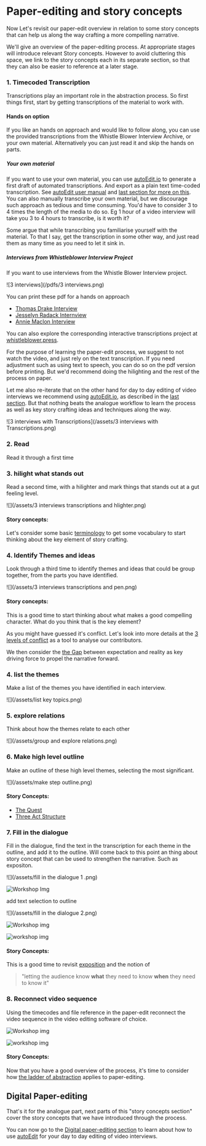 # Paper-editing  and story concepts

Now Let's revisit our paper-edit overview in relation to some story concepts that can help us along the way crafting a more compelling narrative.

We'll give an overview of the paper-editing process. At appropriate stages will introduce relevant Story concepts. However to avoid cluttering this space, we link to the story concepts each in its separate section, so that they can also be easier to reference at a later stage. 

### 1. Timecoded Transcription
Transcriptions play an important role in the abstraction process. So first things first, start by getting transcriptions of the material to work with. 

#### Hands on option
If you like an hands on approach and would like to follow along, you can use the provided transcriptions from the Whistle Blower Interview Archive, or your own material. Alternatively you can just read it and skip the hands on parts. 

##### Your own material
If you want to use your own material, you can use [autoEdit.io](http://autoEdit.io) to generate a first draft of automated transcriptions. And export as a plain text time-coded transcription. See [autoEdit user manual](https://pietropassarelli.gitbooks.io/autoedit2-user-manual/content/transcribing.html) and [last section for more on this](/digital-paper-editing/autoedit-2-digital-paper-editing-software.md). You can also manually transcribe your own material, but we discourage such approach as tedious and time consuming. You'd have to consider 3 to 4 times the length of the media to do so. Eg 1 hour of a video interview will take you 3 to 4 hours to transcribe, is it worth it?

Some argue that while transcribing you familiarise yourself with the material. To that I say, get the transcription in some other way, and just read them   as many time as you need to let it sink in.

##### Interviews from Whistleblower Interview Project
If you want to use interviews from the Whistle Blower Interview project.

![3 interviews](/pdfs/3 interviews.png) 
 
You can print these pdf for a hands on approach

- [Thomas Drake Interview](/pdfs/AAA_TD.pdf)
- [Jesselyn Radack Internview](/pdfs/AAA_JR.pdf)
- [Annie Maclon Interview](/pdfs/AAA_AM.pdf)

You can also explore the corresponding interactive transcriptions project at [whistleblower.press](http://whistleblower.press).

For the purpose of learning the paper-edit process, we suggest to not watch the video, and just rely on the text transcription. If you need adjustment such as using text to speech, you can do so on the pdf version before printing. But we'd recommend doing the hilighting and the rest of the process on paper. 

Let me also re-iterate that on the other hand for day to day editing of video interviews we recommend using [autoEdit.io](http://autoEdit.io), as described in the [last section](/digital-paper-editing/autoedit-2-digital-paper-editing-software.md). But that nothing beats the analogue workflow to learn the process as well as key story crafting ideas and techniques along the way. 


![3 interviews with Transcriptions](/assets/3 interviews with Transcriptions.png)


### 2. Read
Read it through a first time

### 3. hilight what stands out
Read a second time, with a hilighter and mark things that stands out at a gut feeling level.

![](/assets/3 interviews transcriptions and hlighter.png)


#### Story concepts:
Let's consider some basic [terminology](/story-concepts/terminology.md) to get some vocabulary to start thinking about the key element of story crafting.

### 4. Identify Themes and ideas
Look through a third time to identify themes and ideas that could be group together, from the parts you have identified.

![](/assets/3 interviews transcriptions and pen.png)

#### Story concepts: 

This is a good time to start thinking about what makes a good compelling character. What do you think that is the key element?

As you might have guessed it's conflict. Let's look into more details at the [3 levels of conflict](/story-concepts/levels-of-conflict.md) as a tool to analyse our contributors.

We then consider the [the Gap](/story-concepts/the-gap.md) between expectation and reality as key driving force to propel the narrative forward.


### 4. list the themes
Make a list of the themes you have identified in each interview.

![](/assets/list key topics.png)

### 5. explore relations
Think about how the themes relate to each other

![](/assets/group and explore relations.png)

### 6. Make high level outline
Make an outline of these high level themes, selecting the most significant.

![](/assets/make step outline.png)

####  Story Concepts:
- [The Quest](/story-concepts/the-quest.md)
- [Three Act Structure](/story-concepts/three-act-structure.md)

### 7. Fill in the dialogue
Fill in the dialogue, find the text in the transcription for each theme in the outline, and add it to the outline.
Will come back to this point an thing about story concept that can be used to strengthen the narrative. Such as expositon.

![](/assets/fill in the dialogue 1 .png)

![Workshop Img](http://pietropassarelli.com/img/wip_london_workshop_july_2016/wip_london_workshop_2016_hands_on_1.JPG)

add text selection to outline

![](/assets/fill in the dialogue 2.png)


![Workshop img](http://pietropassarelli.com/img/wip_london_workshop_july_2016/wip_london_workshop_2016_hands_on_2.JPG)

![workshop img](http://pietropassarelli.com/img/wip_london_workshop_july_2016/wip_london_workshop_2016_hands_on_4.JPG)

<!-- mention McKeen book on dialogue -->

<!-- img from other workshops such as NYC one with the groups, find on iphone -->

#### Story Concepts:

This is a good time to revisit [exposition](/story-concepts/exposition.md) and the notion of 

>"letting the audience know **what** they need to know **when** they need to know it"


### 8. Reconnect video sequence
Using the timecodes and file reference in the paper-edit reconnect the video sequence in the video editing software of choice. 

![Workshop img](http://pietropassarelli.com/img/wip_london_workshop_july_2016/wip_london_workshop_paperediting.JPG)



<!-- ![diagram](/assets/video sequence.png) -->

![workshop img](http://pietropassarelli.com/img/wip_london_workshop_july_2016/wip_london_workshop_2016_preview.JPG)

#### Story Concepts:

Now that you have a good overview of the process, it's time to consider how [the ladder of abstraction](/paper-editing/ladder-of-abstraction-in-paper-editing.md) applies to paper-editing.

## Digital Paper-editing 

That's it for the analogue part, next parts of this "story concepts section" cover the story concepts that we have introduced through the process. 

You can now go to the [Digital paper-editing section](/digital-paper-editing/autoedit-2-digital-paper-editing-software.md)
to learn about how to use [autoEdit](http://autoEdit.io) for your day to day editing of video interviews.